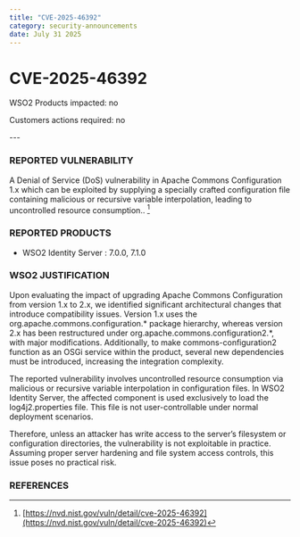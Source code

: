 ```yaml
---
title: "CVE-2025-46392"
category: security-announcements
date: July 31 2025
---
```


# CVE-2025-46392

<p class="doc-info">WSO2 Products impacted: no</p>
<p class="doc-info">Customers actions required: no</p>
---

### REPORTED VULNERABILITY

A Denial of Service (DoS) vulnerability in Apache Commons Configuration 1.x which can be exploited by supplying a specially crafted configuration file containing malicious or recursive variable interpolation, leading to uncontrolled resource consumption.. [^1]

### REPORTED PRODUCTS

- WSO2 Identity Server : 7.0.0, 7.1.0

### WSO2 JUSTIFICATION

Upon evaluating the impact of upgrading Apache Commons Configuration from version 1.x to 2.x, we identified significant architectural changes that introduce compatibility issues. Version 1.x uses the org.apache.commons.configuration.* package hierarchy, whereas version 2.x has been restructured under org.apache.commons.configuration2.*, with major modifications. Additionally, to make commons-configuration2 function as an OSGi service within the product, several new dependencies must be introduced, increasing the integration complexity.

The reported vulnerability involves uncontrolled resource consumption via malicious or recursive variable interpolation in configuration files. In WSO2 Identity Server, the affected component is used exclusively to load the log4j2.properties file. This file is not user-controllable under normal deployment scenarios.

Therefore, unless an attacker has write access to the server’s filesystem or configuration directories, the vulnerability is not exploitable in practice. Assuming proper server hardening and file system access controls, this issue poses no practical risk.

### REFERENCES
[^1]: [https://nvd.nist.gov/vuln/detail/cve-2025-46392](https://nvd.nist.gov/vuln/detail/cve-2025-46392)

